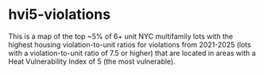 # hvi5-violations
This is a map of the top ~5% of 6+ unit NYC multifamily lots with the highest housing violation-to-unit ratios for violations from 2021-2025 (lots with a violation-to-unit ratio of 7.5 or higher) that are located in areas with a Heat Vulnerability Index of 5 (the most vulnerable). 
